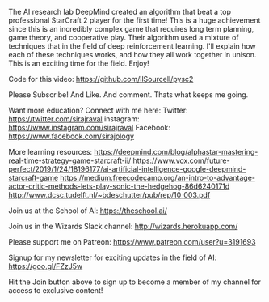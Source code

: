 The AI research lab DeepMind created an algorithm that beat a top professional StarCraft 2 player for the first time! This is a huge achievement since this is an incredibly complex game that requires long term planning, game theory, and cooperative play. Their algorithm used a mixture of techniques that in the field of deep reinforcement learning. I'll explain how each of these techniques works, and how they all work together in unison. This is an exciting time for the field. Enjoy! 

Code for this video:
https://github.com/llSourcell/pysc2

Please Subscribe! And Like. And comment. Thats what keeps me going.

Want more education? Connect with me here:
Twitter: https://twitter.com/sirajraval
instagram: https://www.instagram.com/sirajraval
Facebook: https://www.facebook.com/sirajology

More learning resources:
https://deepmind.com/blog/alphastar-mastering-real-time-strategy-game-starcraft-ii/
https://www.vox.com/future-perfect/2019/1/24/18196177/ai-artificial-intelligence-google-deepmind-starcraft-game
https://medium.freecodecamp.org/an-intro-to-advantage-actor-critic-methods-lets-play-sonic-the-hedgehog-86d6240171d
http://www.dcsc.tudelft.nl/~bdeschutter/pub/rep/10_003.pdf

Join us at the School of AI:
https://theschool.ai/

Join us in the Wizards Slack channel:
http://wizards.herokuapp.com/

Please support me on Patreon:
https://www.patreon.com/user?u=3191693

Signup for my newsletter for exciting updates in the field of AI:
https://goo.gl/FZzJ5w

Hit the Join button above to sign up to become a member of my channel for access to exclusive content!